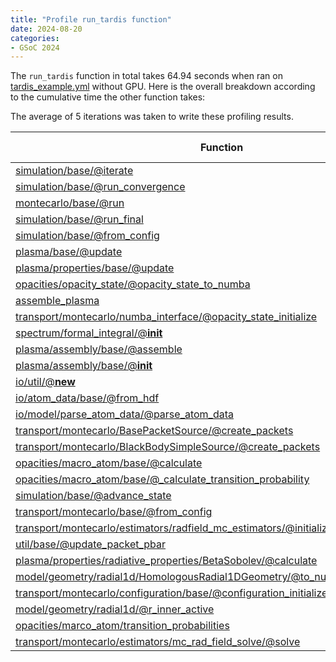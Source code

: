 ```yaml
---
title: "Profile run_tardis function"
date: 2024-08-20
categories:
- GSoC 2024
---
```


The `run_tardis` function in total takes 64.94 seconds when ran on [tardis_example.yml](https://raw.githubusercontent.com/tardis-sn/tardis/master/docs/tardis_example.yml) without GPU. Here is the overall breakdown according to the cumulative time the other function takes: 

The average of 5 iterations was taken to write these profiling results. 


| Function | Time (seconds) | Calls | 
|----------|----------------|-------|
| [simulation/base/@iterate](https://github.com/tardis-sn/tardis/blob/b08981d7bb6bb7955e285ea8973361e3874079a2/tardis/simulation/base.py#L449) | 49.2 | 20 |
| [simulation/base/@run_convergence](https://github.com/tardis-sn/tardis/blob/b08981d7bb6bb7955e285ea8973361e3874079a2/tardis/simulation/base.py#L524) | 45.61 | 1 |
| [montecarlo/base/@run](https://github.com/tardis-sn/tardis/blob/b08981d7bb6bb7955e285ea8973361e3874079a2/tardis/transport/montecarlo/base.py#L147) | 42.34 | 20 |
| [simulation/base/@run_final](https://github.com/tardis-sn/tardis/blob/b08981d7bb6bb7955e285ea8973361e3874079a2/tardis/simulation/base.py#L553) | 7.608 | 1 |
| [simulation/base/@from_config](https://github.com/tardis-sn/tardis/blob/b08981d7bb6bb7955e285ea8973361e3874079a2/tardis/simulation/base.py#L721) | 5.392 | 1 |
| [plasma/base/@update](https://github.com/tardis-sn/tardis/blob/b08981d7bb6bb7955e285ea8973361e3874079a2/tardis/plasma/base.py#L183) | 2.758 | 21 |
| [plasma/properties/base/@update](https://github.com/tardis-sn/tardis/blob/b08981d7bb6bb7955e285ea8973361e3874079a2/tardis/plasma/properties/base.py#L98) | 2.741 | 329 |
| [opacities/opacity_state/@opacity_state_to_numba](https://github.com/tardis-sn/tardis/blob/b08981d7bb6bb7955e285ea8973361e3874079a2/tardis/opacities/opacity_state.py#L210) | 2.212 | 20 |
| [assemble_plasma](https://github.com/tardis-sn/tardis/blob/b08981d7bb6bb7955e285ea8973361e3874079a2/tardis/plasma/assembly/legacy_assembly.py#L5) | 2.162 | 1 |
| [transport/montecarlo/numba_interface/@opacity_state_initialize](https://github.com/tardis-sn/tardis/blob/b08981d7bb6bb7955e285ea8973361e3874079a2/tardis/transport/montecarlo/numba_interface.py#L151) | 2.161 | 1 |
| [spectrum/formal_integral/@__init__](https://github.com/tardis-sn/tardis/blob/b08981d7bb6bb7955e285ea8973361e3874079a2/tardis/spectrum/formal_integral.py#L280) | 2.160 | 1 |
| [plasma/assembly/base/@assemble](https://github.com/tardis-sn/tardis/blob/b08981d7bb6bb7955e285ea8973361e3874079a2/tardis/plasma/assembly/base.py#L587) | 2.094 | 1 |
| [plasma/assembly/base/@__init__](https://github.com/tardis-sn/tardis/blob/b08981d7bb6bb7955e285ea8973361e3874079a2/tardis/plasma/assembly/base.py#L158) | 2.088 | 2 |
| [io/util/@__new__](https://github.com/tardis-sn/tardis/blob/b08981d7bb6bb7955e285ea8973361e3874079a2/tardis/io/util.py#L192) | 2.047 | 46 |
| [io/atom_data/base/@from_hdf](https://github.com/tardis-sn/tardis/blob/b08981d7bb6bb7955e285ea8973361e3874079a2/tardis/io/atom_data/base.py#L178) | 2.018 | 1 |
| [io/model/parse_atom_data/@parse_atom_data](https://github.com/tardis-sn/tardis/blob/b08981d7bb6bb7955e285ea8973361e3874079a2/tardis/io/model/parse_atom_data.py#L9) | 2.017 | 1 |
| [transport/montecarlo/BasePacketSource/@create_packets](https://github.com/tardis-sn/tardis/blob/b08981d7bb6bb7955e285ea8973361e3874079a2/tardis/transport/montecarlo/packet_source.py#L59) | 1.537 | 20 |
| [transport/montecarlo/BlackBodySimpleSource/@create_packets](https://github.com/tardis-sn/tardis/blob/b08981d7bb6bb7955e285ea8973361e3874079a2/tardis/transport/montecarlo/packet_source.py#L163) | 1.537 | 20 |
| [opacities/macro_atom/base/@calculate](https://github.com/tardis-sn/tardis/blob/b08981d7bb6bb7955e285ea8973361e3874079a2/tardis/opacities/macro_atom/base.py#L250) | 1.330 | 21 |
| [opacities/macro_atom/base/@_calculate_transition_probability](https://github.com/tardis-sn/tardis/blob/b08981d7bb6bb7955e285ea8973361e3874079a2/tardis/opacities/macro_atom/base.py#L284) | 1.322 | 21 |
| [simulation/base/@advance_state](https://github.com/tardis-sn/tardis/blob/b08981d7bb6bb7955e285ea8973361e3874079a2/tardis/simulation/base.py#L274) | 1.316 | 19 |
| [transport/montecarlo/base/@from_config](https://github.com/tardis-sn/tardis/blob/b08981d7bb6bb7955e285ea8973361e3874079a2/tardis/transport/montecarlo/base.py#L244) | 1.152 | 1 |
| [transport/montecarlo/estimators/radfield_mc_estimators/@initialize_estimator_statistics](https://github.com/tardis-sn/tardis/blob/b08981d7bb6bb7955e285ea8973361e3874079a2/tardis/transport/montecarlo/estimators/radfield_mc_estimators.py#L7) | 0.8927 | 20 |
| [util/base/@update_packet_pbar](https://github.com/tardis-sn/tardis/blob/b08981d7bb6bb7955e285ea8973361e3874079a2/tardis/util/base.py#L662) | 0.8775 | 860000 |
| [plasma/properties/radiative_properties/BetaSobolev/@calculate](https://github.com/tardis-sn/tardis/blob/b08981d7bb6bb7955e285ea8973361e3874079a2/tardis/plasma/properties/radiative_properties.py#L133) | 0.8392 | 21 |
| [model/geometry/radial1d/HomologousRadial1DGeometry/@to_numba](https://github.com/tardis-sn/tardis/blob/b08981d7bb6bb7955e285ea8973361e3874079a2/tardis/model/geometry/radial1d.py#L169) | 0.7192 | 20 |
| [transport/montecarlo/configuration/base/@configuration_initialize](https://github.com/tardis-sn/tardis/blob/b08981d7bb6bb7955e285ea8973361e3874079a2/tardis/transport/montecarlo/configuration/base.py#L53) | 0.4018 | 20 |
| [model/geometry/radial1d/@r_inner_active](https://github.com/tardis-sn/tardis/blob/b08981d7bb6bb7955e285ea8973361e3874079a2/tardis/model/geometry/radial1d.py#L127) | 0.2875 | 99 |
| [opacities/marco_atom/transition_probabilities](https://github.com/tardis-sn/tardis/blob/b08981d7bb6bb7955e285ea8973361e3874079a2/tardis/opacities/macro_atom/transition_probabilities.py) | 0.2339 | 1 |
| [transport/montecarlo/estimators/mc_rad_field_solve/@solve](https://github.com/tardis-sn/tardis/blob/b08981d7bb6bb7955e285ea8973361e3874079a2/tardis/transport/montecarlo/estimators/mc_rad_field_solver.py#L30) | 0.2304 | 19 |

<br>



